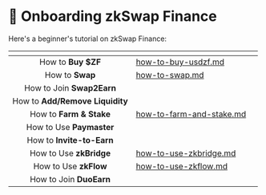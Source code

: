# 🚀 Onboarding zkSwap Finance

Here's a beginner's tutorial on zkSwap Finance:

<table data-card-size="large" data-view="cards" data-full-width="false"><thead><tr><th align="center"></th><th data-hidden data-card-target data-type="content-ref"></th><th data-hidden data-card-cover data-type="files"></th></tr></thead><tbody><tr><td align="center">How to <strong>Buy $ZF</strong></td><td><a href="how-to-buy-usdzf.md">how-to-buy-usdzf.md</a></td><td></td></tr><tr><td align="center">How to <strong>Swap</strong></td><td><a href="how-to-swap.md">how-to-swap.md</a></td><td></td></tr><tr><td align="center">How to Join <strong>Swap2Earn</strong></td><td></td><td></td></tr><tr><td align="center">How to <strong>Add/Remove Liquidity</strong></td><td></td><td></td></tr><tr><td align="center">How to <strong>Farm &#x26; Stake</strong></td><td><a href="how-to-farm-and-stake.md">how-to-farm-and-stake.md</a></td><td></td></tr><tr><td align="center">How to Use <strong>Paymaster</strong></td><td></td><td></td></tr><tr><td align="center">How to <strong>Invite-to-Earn</strong></td><td></td><td></td></tr><tr><td align="center">How to Use <strong>zkBridge</strong></td><td><a href="how-to-use-zkbridge.md">how-to-use-zkbridge.md</a></td><td></td></tr><tr><td align="center">How to Use <strong>zkFlow</strong></td><td><a href="how-to-use-zkflow.md">how-to-use-zkflow.md</a></td><td></td></tr><tr><td align="center">How to Join <strong>DuoEarn</strong></td><td></td><td></td></tr></tbody></table>

